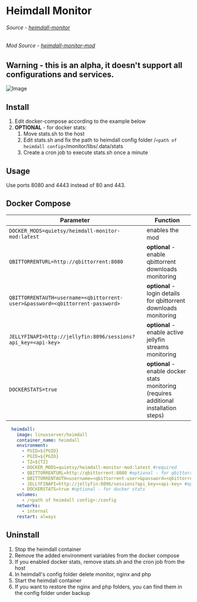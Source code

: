 # Heimdall Monitor
###### Source - [heimdall-monitor](https://github.com/quietsy/heimdall-monitor)
###### Mod Source - [heimdall-monitor-mod](https://github.com/quietsy/heimdall-monitor-mod)

## Warning - this is an alpha, it doesn't support all configurations and services.

![Image](https://i.imgur.com/9uHibY0.jpg)

## Install
1. Edit docker-compose according to the example below
1. **OPTIONAL** - for docker stats:
    1. Move stats.sh to the host
    1. Edit stats.sh and fix the path to heimdall config folder /`<path of heimdall config>`/monitor/libs/.data/stats
    1. Create a cron job to execute stats.sh once a minute

## Usage
Use ports 8080 and 4443 instead of 80 and 443.

## Docker Compose

| Parameter | Function |
| --- | --- |
| `DOCKER_MODS=quietsy/heimdall-monitor-mod:latest` | enables the mod |
| `QBITTORRENTURL=http://qbittorrent:8080` | **optional** - enable qbittorrent downloads monitoring |
| `QBITTORRENTAUTH=username=<qbittorrent-user>&password=<qbittorrent-password>` | **optional** - login details for qbittorrent downloads monitoring |
| `JELLYFINAPI=http://jellyfin:8096/sessions?api_key=<api-key>` | **optional** - enable active jellyfin streams monitoring |
| `DOCKERSTATS=true` | **optional** - enable docker stats monitoring (requires additional installation steps) |

```YAML
  heimdall:
    image: linuxserver/heimdall
    container_name: heimdall
    environment:
      - PUID=${PUID}
      - PGID=${PGID}
      - TZ=${TZ}
      - DOCKER_MODS=quietsy/heimdall-monitor-mod:latest #required
      - QBITTORRENTURL=http://qbittorrent:8080 #optional - for qbittorrent downloads
      - QBITTORRENTAUTH=username=<qbittorrent-user>&password=<qbittorrent-password> #optional - for qbittorrent downloads
      - JELLYFINAPI=http://jellyfin:8096/sessions?api_key=<api-key> #optional - for jellyfin streams
      - DOCKERSTATS=true #optional - for docker stats
    volumes:
      - /<path of heimdall config>:/config
    networks:
      - internal
    restart: always
```

## Uninstall
1. Stop the heimdall container
1. Remove the added environment variables from the docker compose
1. If you enabled docker stats, remove stats.sh and the cron job from the host
1. In heimdall's config folder delete monitor, nginx and php
1. Start the heimdall container
1. If you want to restore the nginx and php folders, you can find them in the config folder under backup
